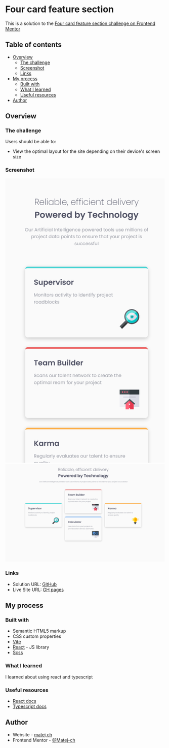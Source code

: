 # Four card feature section

This is a solution to
the [Four card feature section challenge on Frontend Mentor](https://www.frontendmentor.io/challenges/four-card-feature-section-weK1eFYK)
## Table of contents

- [Overview](#overview)
    - [The challenge](#the-challenge)
    - [Screenshot](#screenshot)
    - [Links](#links)
- [My process](#my-process)
    - [Built with](#built-with)
    - [What I learned](#what-i-learned)
    - [Useful resources](#useful-resources)
- [Author](#author)

## Overview

### The challenge

Users should be able to:

- View the optimal layout for the site depending on their device's screen size

### Screenshot

![](./screenshot/screenshot_mobile.png)
![](./screenshot/screenshot_desktop.png)

### Links

- Solution URL: [GitHub](https://github.com/Matej-ch/tip-calculator-app)
- Live Site URL: [GH pages](https://matej-ch.github.io/tip-calculator-app/)

## My process

### Built with

- Semantic HTML5 markup
- CSS custom properties
- [Vite](https://vitejs.dev/)
- [React](https://reactjs.org/) - JS library
- [Scss](https://sass-lang.com/)

### What I learned

I learned about using react and typescript

### Useful resources

- [React docs](https://reactjs.org/docs/getting-started.html)
- [Typescript docs](https://www.typescriptlang.org/docs/)

## Author

- Website - [matej ch](https://www.matejchalachan.com/)
- Frontend Mentor - [@Matej-ch](https://www.frontendmentor.io/profile/Matej-ch)